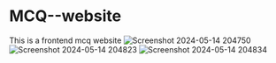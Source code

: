# MCQ--website
This is a frontend mcq website
![Screenshot 2024-05-14 204750](https://github.com/KaranPrajapati20/MCQ--website/assets/123754898/210e1aaa-bfeb-4605-9c81-b5908a82ddaf)
![Screenshot 2024-05-14 204823](https://github.com/KaranPrajapati20/MCQ--website/assets/123754898/dfaf4736-9396-42dc-9bca-02e25ca18280)
![Screenshot 2024-05-14 204834](https://github.com/KaranPrajapati20/MCQ--website/assets/123754898/c94c0430-3342-48a3-a382-b8d878d49f66)
